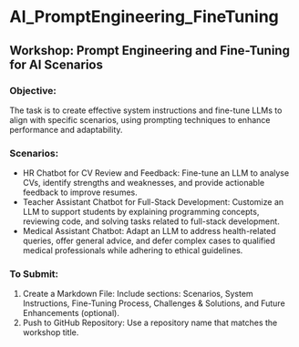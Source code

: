 # AI_PromptEngineering_FineTuning
## Workshop: Prompt Engineering and Fine-Tuning for AI Scenarios
### Objective:
The task is to create effective system instructions and fine-tune LLMs to align with specific scenarios, using prompting techniques to enhance performance and adaptability.

### Scenarios:
* HR Chatbot for CV Review and Feedback: Fine-tune an LLM to analyse CVs, identify strengths and weaknesses, and provide actionable feedback to improve resumes.
* Teacher Assistant Chatbot for Full-Stack Development: Customize an LLM to support students by explaining programming concepts, reviewing code, and solving tasks related to full-stack development.
* Medical Assistant Chatbot: Adapt an LLM to address health-related queries, offer general advice, and defer complex cases to qualified medical professionals while adhering to ethical guidelines.

### To Submit:
1. Create a Markdown File: Include sections: Scenarios, System Instructions, Fine-Tuning Process, Challenges & Solutions, and Future Enhancements (optional).
2. Push to GitHub Repository: Use a repository name that matches the workshop title.